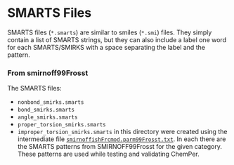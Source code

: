 # SMARTS Files

SMARTS files (`*.smarts`) are similar to smiles (`*.smi`) files.
They simply contain a list of SMARTS strings, but they can also include
a label one word for each SMARTS/SMIRKS with a space separating the
label and the pattern.

### From smirnoff99Frosst

The SMARTS files:
* `nonbond_smirks.smarts`
* `bond_smirks.smarts`
* `angle_smirks.smarts`
* `proper_torsion_smirks.smarts`
* `improper_torsion_smirks.smarts`
in this directory were created using the intermediate file
[`smirnoffishFrcmod.parm99Frosst.txt`](https://github.com/openforcefield/openforcefield/blob/master/utilities/convert_frosst/smirnoffishFrcmod.parm99Frosst.txt).
In each there are the SMARTS patterns from SMIRNOFF99Frosst for the given category. 
These patterns are used while testing and validating ChemPer.
